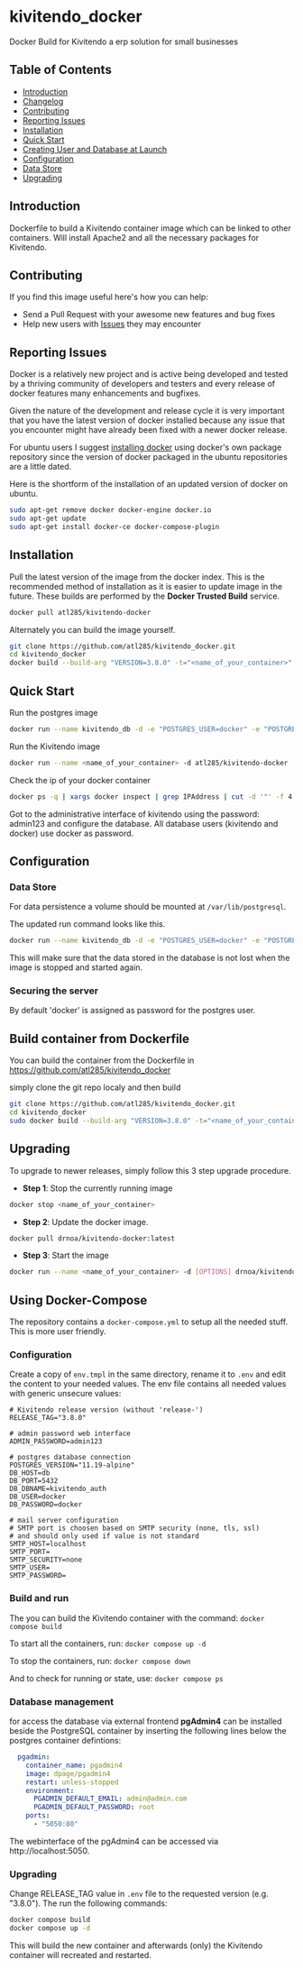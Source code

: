 # kivitendo_docker

Docker Build for Kivitendo a erp solution for small businesses


## Table of Contents

- [Introduction](#introduction)
- [Changelog](Changelog.md)
- [Contributing](#contributing)
- [Reporting Issues](#reporting-issues)
- [Installation](#installation)
- [Quick Start](#quick-start)
- [Creating User and Database at Launch](creating-user-and-database-at-launch)
- [Configuration](#configuration)
- [Data Store](#data-store)
- [Upgrading](#upgrading)

## Introduction

Dockerfile to build a Kivitendo container image which can be linked to other containers.
Will install Apache2 and all the necessary packages for Kivitendo.

## Contributing

If you find this image useful here's how you can help:

- Send a Pull Request with your awesome new features and bug fixes
- Help new users with [Issues](https://github.com/atl285/kivitendo_docker/issues) they may encounter

## Reporting Issues

Docker is a relatively new project and is active being developed and tested by a thriving community of developers and testers and every release of docker features many enhancements and bugfixes.

Given the nature of the development and release cycle it is very important that you have the latest version of docker installed because any issue that you encounter might have already been fixed with a newer docker release.

For ubuntu users I suggest [installing docker](https://docs.docker.com/installation/ubuntulinux/) using docker's own package repository since the version of docker packaged in the ubuntu repositories are a little dated.

Here is the shortform of the installation of an updated version of docker on ubuntu.

```bash
sudo apt-get remove docker docker-engine docker.io
sudo apt-get update
sudo apt-get install docker-ce docker-compose-plugin
```

## Installation

Pull the latest version of the image from the docker index. This is the recommended method of installation as it is easier to update image in the future. These builds are performed by the **Docker Trusted Build** service.

```bash
docker pull atl285/kivitendo-docker
```

Alternately you can build the image yourself.

```bash
git clone https://github.com/atl285/kivitendo_docker.git
cd kivitendo_docker
docker build --build-arg "VERSION=3.8.0" -t="<name_of_your_container>" ./docker/ 
```

## Quick Start

Run the postgres image

```bash
docker run --name kivitendo_db -d -e "POSTGRES_USER=docker" -e "POSTGRES_PASSWORD=docker" -e "POSTGRES_DB=kivitendo_auth" -e "LANG=de_DE.utf8" -p 5432:5432 postgres:11.19-alpine
```

Run the Kivitendo image

```bash
docker run --name <name_of_your_container> -d atl285/kivitendo-docker
```

Check the ip of your docker container

```bash
docker ps -q | xargs docker inspect | grep IPAddress | cut -d '"' -f 4
```

Got to the administrative interface of kivitendo using the password: admin123 and configure the database. All database users (kivitendo and docker) use docker as password.

## Configuration

### Data Store

For data persistence a volume should be mounted at `/var/lib/postgresql`.

The updated run command looks like this.

```bash
docker run --name kivitendo_db -d -e "POSTGRES_USER=docker" -e "POSTGRES_PASSWORD=docker" -e "POSTGRES_DB=kivitendo_auth" -e "LANG=de_DE.utf8" -p 5432:5432 -v /opt/postgresql/data:/var/lib/postgresql postgres:11.19-alpine
```

This will make sure that the data stored in the database is not lost when the image is stopped and started again.

### Securing the server

By default 'docker' is assigned as password for the postgres user.

## Build container from Dockerfile

You can build the container from the Dockerfile in
https://github.com/atl285/kivitendo_docker

simply clone the git repo localy and then build

```bash
git clone https://github.com/atl285/kivitendo_docker.git
cd kivitendo_docker
sudo docker build --build-arg "VERSION=3.8.0" -t="<name_of_your_container>" ./docker/
```

## Upgrading

To upgrade to newer releases, simply follow this 3 step upgrade procedure.

- **Step 1**: Stop the currently running image

```bash
docker stop <name_of_your_container>
```

- **Step 2**: Update the docker image.

```bash
docker pull drnoa/kivitendo-docker:latest
```

- **Step 3**: Start the image

```bash
docker run --name <name_of_your_container> -d [OPTIONS] drnoa/kivitendo-docker:latest
```

## Using Docker-Compose

The repository contains a `docker-compose.yml` to setup all the needed stuff. This is more user friendly.

### Configuration

Create a copy of `env.tmpl` in the same directory, rename it to `.env` and edit the content to your needed values. The env file contains all needed values with generic unsecure values:

```file
# Kivitendo release version (without 'release-')
RELEASE_TAG="3.8.0"

# admin password web interface
ADMIN_PASSWORD=admin123

# postgres database connection
POSTGRES_VERSION="11.19-alpine"
DB_HOST=db
DB_PORT=5432
DB_DBNAME=kivitendo_auth
DB_USER=docker
DB_PASSWORD=docker

# mail server configuration 
# SMTP port is choosen based on SMTP security (none, tls, ssl)
# and should only used if value is not standard
SMTP_HOST=localhost
SMTP_PORT=
SMTP_SECURITY=none
SMTP_USER=
SMTP_PASSWORD=
```

### Build and run

The you can build the Kivitendo container with the command: `docker compose build`

To start all the containers, run: `docker compose up -d`

To stop the containers, run: `docker compose down`

And to check for running or state, use: `docker compose ps`

### Database management

for access the database via external frontend **pgAdmin4** can be installed beside the PostgreSQL container by inserting the following lines below the postgres container defintions:

```yaml
  pgadmin:
    container_name: pgadmin4
    image: dpage/pgadmin4
    restart: unless-stopped
    environment:
      PGADMIN_DEFAULT_EMAIL: admin@admin.com
      PGADMIN_DEFAULT_PASSWORD: root
    ports:
      - "5050:80"
```

The webinterface of the pgAdmin4 can be accessed via http://localhost:5050.

### Upgrading

Change RELEASE_TAG value in `.env` file to the requested version (e.g. "3.8.0"). The run the following commands:

```bash
docker compose build
docker compose up -d
```

This will build the new container and afterwards (only) the Kivitendo container will recreated and restarted.
